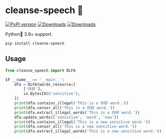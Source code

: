 # cleanse-speech 🚀

[![PyPI version](https://badge.fury.io/py/cleanse_speech.svg)](https://badge.fury.io/py/cleanse_speech)
[![Downloads](https://pepy.tech/badge/cleanse_speech)](https://pepy.tech/project/cleanse_speech)
[![Downloads](https://pepy.tech/badge/cleanse_speech/month)](https://pepy.tech/project/cleanse_speech)

Python🐍 3.9+ support. 



```shell
pip install cleanse-speech
```

## Usage

```python
from cleanse_speech import DLFA

if __name__ == '__main__':
    dfa = DLFA(words_resource=[
        ['你好'],
        io.BytesIO(b'sensitive'),
    ])
    print(dfa.contains_illegal('This is a 你好 word.'))
    print(dfa.censor_all('This is a 你好 word.'))
    print(dfa.extract_illegal_words('This is a 你好 word.'))
    dfa.update_words(['sensitive', 'word', 'new'])
    print(dfa.contains_illegal('This is a new sensitive word.'))
    print(dfa.censor_all('This is a new sensitive word.'))
    print(dfa.extract_illegal_words('This is a new sensitive word.'))
```